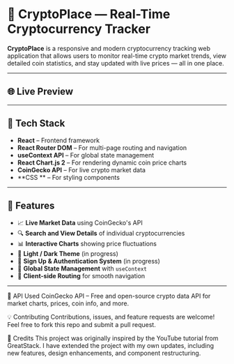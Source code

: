 # 🚀 CryptoPlace — Real-Time Cryptocurrency Tracker

**CryptoPlace** is a responsive and modern cryptocurrency tracking web application that allows users to monitor real-time crypto market trends, view detailed coin statistics, and stay updated with live prices — all in one place.

---

## 🌐 Live Preview



---

## 🧰 Tech Stack

- **React** – Frontend framework
- **React Router DOM** – For multi-page routing and navigation
- **useContext API** – For global state management
- **React Chart.js 2** – For rendering dynamic coin price charts
- **CoinGecko API** – For live crypto market data
- **CSS ** – For styling components

---

## 🔑 Features

- 📈 **Live Market Data** using CoinGecko's API
- 🔍 **Search and View Details** of individual cryptocurrencies
- 📊 **Interactive Charts** showing price fluctuations
- 🌙 **Light / Dark Theme** (in progress)
- 📝 **Sign Up & Authentication System** (in progress)
- 🧠 **Global State Management** with `useContext`
- 🧭 **Client-side Routing** for smooth navigation

---
🔐 API Used
CoinGecko API – Free and open-source crypto data API for market charts, prices, coin info, and more.

💡 Contributing
Contributions, issues, and feature requests are welcome!
Feel free to fork this repo and submit a pull request.

🙌 Credits
This project was originally inspired by the YouTube tutorial from GreatStack.
I have extended the project with my own updates, including new features, design enhancements, and component restructuring.
